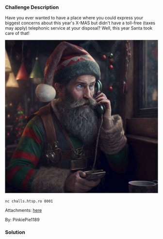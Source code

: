 ### Challenge Description

Have you ever wanted to have a place where you could express your biggest concerns about this year's X-MAS but didn't have a toll-free (taxes may apply) telephonic service at your disposal?
Well, this year Santa took care of that!

![Alt text](img/santas_complaint_hotline/elf_phone.png)

`nc challs.htsp.ro 8001`

Attachments: [here](attachments/santas_complaint_hotline)

By: PinkiePie1189

### Solution

